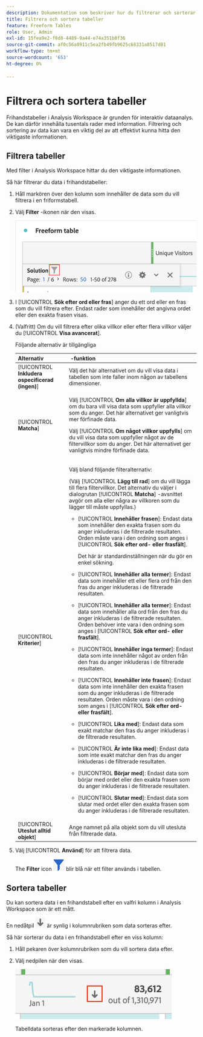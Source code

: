 ```yaml
---
description: Dokumentation som beskriver hur du filtrerar och sorterar tabeller i Analysis Workspace.
title: Filtrera och sortera tabeller
feature: Freeform Tables
role: User, Admin
exl-id: 15fea9e2-f8d8-4489-9a44-e74a351b8f36
source-git-commit: af0c56a8911c5ea2fb49fb9625c68331a8517d81
workflow-type: tm+mt
source-wordcount: '653'
ht-degree: 0%

---
```


# Filtrera och sortera tabeller

Frihandstabeller i Analysis Workspace är grunden för interaktiv dataanalys. De kan därför innehålla tusentals rader med information. Filtrering och sortering av data kan vara en viktig del av att effektivt kunna hitta den viktigaste informationen.

## Filtrera tabeller

Med filter i Analysis Workspace hittar du den viktigaste informationen.

Så här filtrerar du data i frihandstabeller:

1. Håll markören över den kolumn som innehåller de data som du vill filtrera i en friformstabell. <!--only some types of columns show the filter... Which? Just Dimensions?-->

1. Välj **Filter** -ikonen när den visas.

   ![Filterikon i en tabell](assets/table-filter-icon.png)

1. I [!UICONTROL **Sök efter ord eller fras**] anger du ett ord eller en fras som du vill filtrera efter. Endast rader som innehåller det angivna ordet eller den exakta frasen visas.

1. (Valfritt) Om du vill filtrera efter olika villkor eller efter flera villkor väljer du [!UICONTROL **Visa avancerat**].

   Följande alternativ är tillgängliga

   | Alternativ |  -funktion |
   |---------|----------|
   | [!UICONTROL **Inkludera ospecificerad (ingen)**] | Välj det här alternativet om du vill visa data i tabellen som inte faller inom någon av tabellens dimensioner. <!--what is this?--> |
   | [!UICONTROL **Matcha**] | <p>Välj [!UICONTROL **Om alla villkor är uppfyllda**] om du bara vill visa data som uppfyller alla villkor som du anger. Det här alternativet ger vanligtvis mer förfinade data.</p> <p>Välj [!UICONTROL **Om något villkor uppfylls**] om du vill visa data som uppfyller något av de filtervillkor som du anger. Det här alternativet ger vanligtvis mindre förfinade data.</p> |
   | [!UICONTROL **Kriterier**] | <p>Välj bland följande filteralternativ:</p><p>(Välj [!UICONTROL **Lägg till rad**] om du vill lägga till flera filtervillkor. Det alternativ du väljer i dialogrutan [!UICONTROL **Matcha**] -avsnittet avgör om alla eller några av villkoren som du lägger till måste uppfyllas.)</p><ul><li><p>[!UICONTROL **Innehåller frasen**]: Endast data som innehåller den exakta frasen som du anger inkluderas i de filtrerade resultaten. Orden måste vara i den ordning som anges i [!UICONTROL **Sök efter ord- eller frasfält**].<p>Det här är standardinställningen när du gör en enkel sökning.</p></p></li><li><p>[!UICONTROL **Innehåller alla termer**]: Endast data som innehåller ett eller flera ord från den fras du anger inkluderas i de filtrerade resultaten. </p></li><li><p>[!UICONTROL **Innehåller alla termer**]: Endast data som innehåller alla ord från den fras du anger inkluderas i de filtrerade resultaten. Orden behöver inte vara i den ordning som anges i [!UICONTROL **Sök efter ord- eller frasfält**].</p></li><li><p>[!UICONTROL **Innehåller inga termer**]: Endast data som inte innehåller något av orden från den fras du anger inkluderas i de filtrerade resultaten. </p></li><li><p>[!UICONTROL **Innehåller inte frasen**]: Endast data som inte innehåller den exakta frasen som du anger inkluderas i de filtrerade resultaten. Orden måste vara i den ordning som anges i [!UICONTROL **Sök efter ord- eller frasfält**].</p></li><li><p>[!UICONTROL **Lika med**]: Endast data som exakt matchar den fras du anger inkluderas i de filtrerade resultaten. </p></li><li><p>[!UICONTROL **Är inte lika med**]: Endast data som inte exakt matchar den fras du anger inkluderas i de filtrerade resultaten. </p></li><li><p>[!UICONTROL **Börjar med**]: Endast data som börjar med ordet eller den exakta frasen som du anger inkluderas i de filtrerade resultaten. </p></li><li><p>[!UICONTROL **Slutar med**]: Endast data som slutar med ordet eller den exakta frasen som du anger inkluderas i de filtrerade resultaten. </p></li></ul> |
   | [!UICONTROL **Uteslut alltid objekt**] | Ange namnet på alla objekt som du vill utesluta från filtrerade data. |

1. Välj [!UICONTROL **Använd**] för att filtrera data.

   The **Filter** icon ![Filtrerad tabell med blå filterikon](assets/table-filter-blue-icon.png) blir blå när ett filter används i tabellen.

## Sortera tabeller

Du kan sortera data i en frihandstabell efter en valfri kolumn i Analysis Workspace som är ett mått.

En nedåtpil ![Ikonen nedpil, sorterad tabellkolumn](assets/table-sort-arrow-icon.png) är synlig i kolumnrubriken som data sorteras efter.

Så här sorterar du data i en frihandstabell efter en viss kolumn:

1. Håll pekaren över kolumnrubriken som du vill sortera data efter.

1. Välj nedpilen när den visas.

   ![Ikonen nedpil, sorterad tabellkolumn](assets/table-sort.png)

   Tabelldata sorteras efter den markerade kolumnen.

